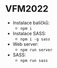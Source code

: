 # VFM2022

* Instalace balíčků: 
   * `npm i`
* Instalace SASS:
   * `npm i -g sass`   
* Web server: 
   * `npm run server`
* SASS: 
   * `npm run sass`

